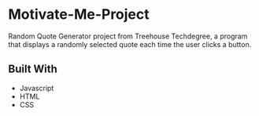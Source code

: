 # Motivate-Me-Project

Random Quote Generator project from Treehouse Techdegree, a program that displays a randomly selected quote each time the user clicks a button.

## Built With

* Javascript
* HTML
* CSS
